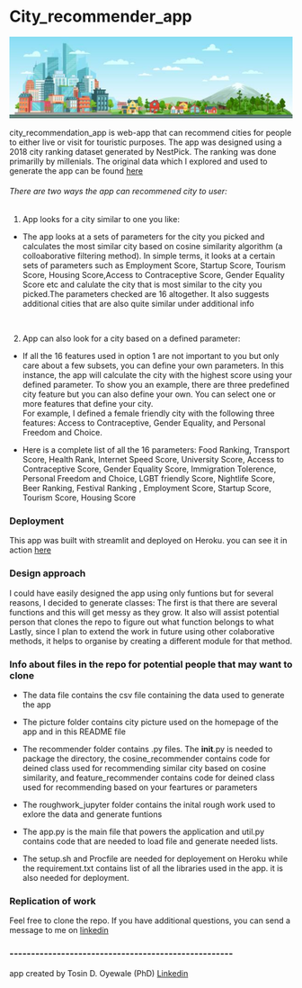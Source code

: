 # City_recommender_app

<img src="picture/city1.jpeg" alt="city" width="2000"/>

city_recommendation_app is web-app that can recommend cities for people to either live or visit for touristic purposes. 
The app was designed using a 2018 city ranking dataset generated by NestPick. The ranking was done primarilly by millenials. 
The original data which I explored and used to generate the app can be found [here](https://www.nestpick.com/millennial-city-ranking-2018/)


###### There are two ways the app can recommened city to user:

1. App looks for a city similar to one you like: 

- The app looks at a sets of parameters for the city you picked and calculates the most similar city based on cosine similarity algorithm (a colloaborative filtering method). 
In simple terms, it looks at a certain sets of parameters such as Employment Score, Startup Score, Tourism Score, Housing Score,Access to Contraceptive Score, 
Gender Equality Score etc and calulate the city that is most similar to the city you picked.The parameters checked are 16 altogether. 
It also suggests additional cities that are also quite similar under additional info
<br />

2. App can also look for a city based on a defined parameter: 

- If all the 16 features used in option 1 are not important to you but only care about a few subsets, you can define your own parameters. 
In this instance, the app will calculate the city with the highest score using your defined parameter.
To show you an example, there are three predefined city feature but you can also define your own. 
You can select one or more features that define your city.  
For example, I defined a female friendly city with the following three features:
 Access to Contraceptive, Gender Equality, and Personal Freedom and Choice.

- Here is a complete list of all the 16 parameters: Food Ranking, Transport Score, Health Rank, 
Internet Speed Score, University Score, Access to Contraceptive Score, Gender Equality Score, 
Immigration Tolerence, Personal Freedom and Choice, LGBT friendly Score, Nightlife Score, 
Beer Ranking,  Festival Ranking , Employment Score, Startup Score, Tourism Score, Housing Score
       

### Deployment 

This app was built with streamlit and deployed on Heroku. 
you can see it in action [here](https://ohteedee-city-recommender.herokuapp.com/) 

### Design approach

I could have easily designed the app using only funtions but for several reasons, I decided to generate classes:
The first is that there are several functions and this will get messy as they grow. 
It also will assist potential person that clones the repo to figure out what function belongs to what
Lastly, since I plan to extend the work in future using other colaborative methods, 
it helps to organise by creating a different module for that method.

### Info about files in the repo for potential people that may want to clone

- The data file contains the csv file containing the data used to generate the app

- The picture folder contains city picture used on the homepage of the app and in this README file

- The recommender folder contains .py files. The __init__.py is needed to package the directory, 
the cosine_recommender contains code for deined class used for recommending similar city based on cosine similarity, 
and feature_recommender contains code for deined class used for recommending based on your feartures or parameters

- The roughwork_jupyter folder contains the inital rough work used to exlore the data and generate funtions 

- The app.py is the main file that powers the application and util.py contains code that are needed to load file and generate needed lists.

- The setup.sh and Procfile are needed for deployement on Heroku while the requirement.txt contains list of all the libraries used in the app. it is also needed for deployment.


### Replication of work
Feel free to clone the repo. 
If you have additional questions, you can send a message to me on [linkedin](https://www.linkedin.com/in/tosin-oyewale/)

### ----------------------------------------------------
app created by Tosin D. Oyewale (PhD) 
[Linkedin](https://www.linkedin.com/in/tosin-oyewale/) 





